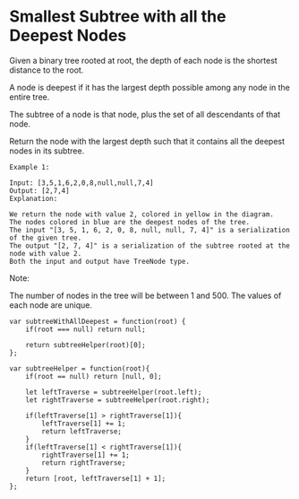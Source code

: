 # Smallest Subtree with all the Deepest Nodes

Given a binary tree rooted at root, the depth of each node is the shortest distance to the root.

A node is deepest if it has the largest depth possible among any node in the entire tree.

The subtree of a node is that node, plus the set of all descendants of that node.

Return the node with the largest depth such that it contains all the deepest nodes in its subtree.


```
Example 1:

Input: [3,5,1,6,2,0,8,null,null,7,4]
Output: [2,7,4]
Explanation:

We return the node with value 2, colored in yellow in the diagram.
The nodes colored in blue are the deepest nodes of the tree.
The input "[3, 5, 1, 6, 2, 0, 8, null, null, 7, 4]" is a serialization of the given tree.
The output "[2, 7, 4]" is a serialization of the subtree rooted at the node with value 2.
Both the input and output have TreeNode type.
```


Note:

The number of nodes in the tree will be between 1 and 500.
The values of each node are unique.

```
var subtreeWithAllDeepest = function(root) {
    if(root === null) return null;

    return subtreeHelper(root)[0]; 
};

var subtreeHelper = function(root){
    if(root == null) return [null, 0];

    let leftTraverse = subtreeHelper(root.left);
    let rightTraverse = subtreeHelper(root.right);

    if(leftTraverse[1] > rightTraverse[1]){
        leftTraverse[1] += 1;
        return leftTraverse;
    }
    if(leftTraverse[1] < rightTraverse[1]){
        rightTraverse[1] += 1;
        return rightTraverse;
    }
    return [root, leftTraverse[1] + 1];
};
```
